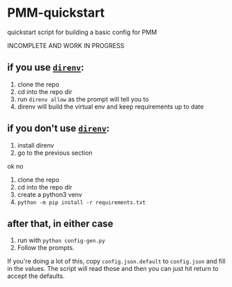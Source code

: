 # PMM-quickstart
quickstart script for building a basic config for PMM

INCOMPLETE AND WORK IN PROGRESS

## if you use [`direnv`](https://github.com/direnv/direnv):
1. clone the repo
1. cd into the repo dir
1. run `direnv allow` as the prompt will tell you to
1. direnv will build the virtual env and keep requirements up to date

## if you don't use [`direnv`](https://github.com/direnv/direnv):
1. install direnv
2. go to the previous section
   
ok no

1. clone the repo
1. cd into the repo dir
1. create a python3 venv
1. `python -m pip install -r requirements.txt`

## after that, in either case
1. run with `python config-gen.py`
1. Follow the prompts.


If you're doing a lot of this, copy `config.json.default` to `config.json` and fill in the values.  The script will read those and then you can just hit return to accept the defaults.

